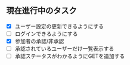 ## 現在進行中のタスク

- [x] ユーザー設定の更新できるようにする
- [ ] ログインできるようにする
- [x] 参加者の承認/非承認
- [ ] 承認されているユーザーだけ一覧表示する
- [ ] 承認ステータスがわかるようにGETを追加する